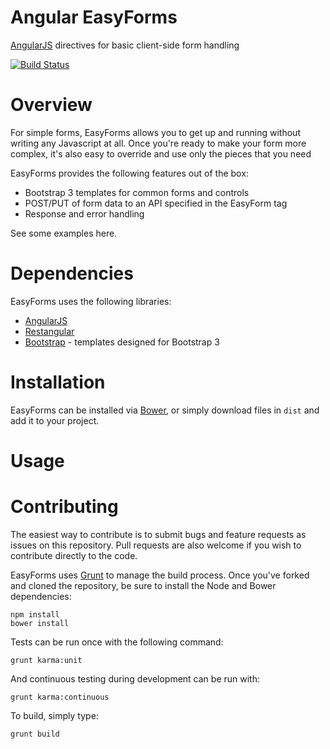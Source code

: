 Angular EasyForms
==================

[AngularJS](http://angularjs.org/) directives for basic client-side form handling

[![Build Status](https://travis-ci.org/hxu/angular-easy-forms.png?branch=master)](https://travis-ci.org/hxu/angular-easy-forms)

Overview
========

For simple forms, EasyForms allows you to get up and running without writing any Javascript at all.  Once you're
ready to make your form more complex, it's also easy to override and use only the pieces that you need

EasyForms provides the following features out of the box:

  - Bootstrap 3 templates for common forms and controls
  - POST/PUT of form data to an API specified in the EasyForm tag
  - Response and error handling

See some examples here.

Dependencies
============

EasyForms uses the following libraries:

  - [AngularJS](http://angularjs.org/)
  - [Restangular](https://github.com/mgonto/restangular)
  - [Bootstrap](http://getbootstrap.com/) - templates designed for Bootstrap 3

Installation
============

EasyForms can be installed via [Bower](http://bower.io/), or simply download files in `dist` and add it to your
project.

Usage
=====


Contributing
============

The easiest way to contribute is to submit bugs and feature requests as issues on this repository.  Pull requests are
 also welcome if you wish to contribute directly to the code.

EasyForms uses [Grunt](http://gruntjs.com/) to manage the build process.  Once you've forked and cloned the repository,
be sure to install the Node and Bower dependencies:

    npm install
    bower install

Tests can be run once with the following command:

    grunt karma:unit

And continuous testing during development can be run with:

    grunt karma:continuous

To build, simply type:

    grunt build
